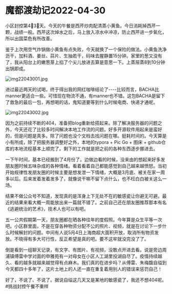 # 魔都渡劫记2022-04-30

小区封控第4⃣️3⃣️天。今天的午餐是西芹炒肉配清蒸小黄鱼。今日消耗掉西芹一颗，战绩一般。西芹这次焯水之后，马上放入凉水中冲凉，防止西芹进一步氧化，所以出国菜色有所改善。

鉴于上次用空气炸锅做小黄鱼有点失败，今天就换了一个保险的做法。小黄鱼洗净沥干，加料酒、姜丝、蒜片、生抽若干，码味去腥静置15分钟。家里的葱又没有了，我从阳台上的嫩葱芽上掐了个尖儿放进去算是意思一下。上蒸屉蒸8到10分钟出锅即成。

<img decoding="async" src="https://i0.wp.com/s2.loli.net/2022/04/30/JwkCqab9DVvSKsh.jpg?w=640&#038;ssl=1" alt="img22043001.jpg" data-recalc-dims="1" /> 

进过最近两天的试喝，终于得出我的网红咖啡结论了\----比较而言，BACHA比manner更适合一些。可惜现在物流不通，有manner也不错。这包BACHA是留下了救急的最后一包，再想喝的话，鬼知道要等到什么时候电商、快递才通呢。

<img decoding="async" src="https://i0.wp.com/s2.loli.net/2022/04/30/jrAPth1IMvgYyRq.jpg?w=640&#038;ssl=1" alt="img22043002.jpg" data-recalc-dims="1" /> 

因为之前持续不断的404，准备把blog重新给搭起来。除了解决服务器的问题之外，今天还花了比较多时间解决本地工作流的问题。好多开源软件用起来是蛮好的，但是问题是真多。除了问题也没个文档去找问题在哪。挺耗时间的。今天算是小有所成，除了把服务器调整好之外，本地的typora + Pic Go + 图床 + github仓库的本地流程基本上顺完了。剩下的工作就是把之前的各种东西逐步挪进去。

一下午时间，基本已经搬到了4月份了。边做边看的时候，没来由的想起来好多发朋友圈时候五味杂成的各种情绪。看着看着自己都能感觉到自己越来越愤怒。当初开始规律性发朋友圈的时候主要是想发泄一下情绪，大概是3月底、被关在家一周多以后。后来发着发着发多了，就像说干嘛不留下点什么，也不枉白白被关这么一场。

结果不做公众号不知道，发现真的是浑身上下无处不在的敏感瓷让你避无可避。最近的结果来看大概一周能放出来一篇就不错了。之前自己还在朋友圈推荐那本有名《逃避统治的艺术》，技术人也可以有吧。

五一公共假期第一天，朋友圈都在晒各种往年的度假照。今年算是众生平等一次吧。小区群里面，不是在穿各种物资分配不公的照片、视频，就是在讨论下一步什么时候解封的问题。中间有人说5月4日上海商超大面积开放，取消所有物资发放。不晓得有多大可行性，反正希望是真的吧。要不这牢就没完没了了。

倒是看到一组聊天记录，有文字、有图片、有视频，没敢点开进去看。说是旁边周浦镇傅雷中学对面的申雅苑有一对母女在小区人工湖里投湖自尽了。疫情持续越久、看的越多就越来越觉得有点麻木。我们真的在进步吗？从傅雷、朱梅馥自缢到今天都四十多年了，这片土地上的人还一直在重复着用别人的错误来惩罚自己！

好了，不说了、不说了。据说自缢这几天又是某地的敏感瓷了，我还不想404呢。 #挑战封控午餐不重样
